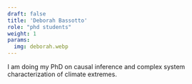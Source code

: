 ```yaml
---
draft: false
title: 'Deborah Bassotto'
role: "phd students"
weight: 1
params:
  img: deborah.webp
---
```


I am doing my PhD on causal inference and complex system characterization of climate extremes.

